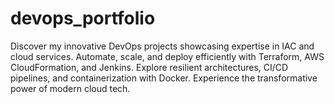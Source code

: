 # devops_portfolio
Discover my innovative DevOps projects showcasing expertise in IAC and cloud services. Automate, scale, and deploy efficiently with Terraform, AWS CloudFormation, and Jenkins. Explore resilient architectures, CI/CD pipelines, and containerization with Docker. Experience the transformative power of modern cloud tech.
